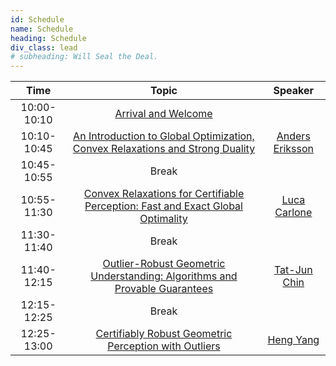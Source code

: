 ```yaml
---
id: Schedule
name: Schedule
heading: Schedule
div_class: lead
# subheading: Will Seal the Deal.
---
```


| Time   |      Topic      |  Speaker |
|:-----------:|:-----------------------------------------------------:|:------:|
| 10:00-10:10 |  [Arrival and Welcome](https://www.dropbox.com/s/ptul3xm83vyzyko/welcome_intro_Carlone.pdf?dl=0) |  |
| 10:10-10:45 |  [An Introduction to Global Optimization, Convex Relaxations and Strong Duality](https://www.dropbox.com/s/c5kmr5p68a9xklo/Intro_Global_Optimization_Convex_Relaxation_Duality_Eriksson.pdf?dl=0)   | [Anders Eriksson](http://aeriksson.net) |
| 10:45-10:55 | Break | |
| 10:55-11:30 | [Convex Relaxations for Certifiable Perception: Fast and Exact Global Optimality](https://www.dropbox.com/s/jdlf2yegxkud8u9/convex_relaxation_Carlone.pdf?dl=0) | [Luca Carlone](https://lucacarlone.mit.edu)  |
| 11:30-11:40 | Break |   |
| 11:40-12:15 | [Outlier-Robust Geometric Understanding: Algorithms and Provable Guarantees](https://www.dropbox.com/s/x2gmwnj6duwkkc6/Outlier_Robust_Algorithms_Guarantees_RSS2020WS_Chin.pdf?dl=0) |  [Tat-Jun Chin](https://cs.adelaide.edu.au/~tjchin/doku.php)  |
| 12:15-12:25 | Break | |
| 12:25-13:00 | [Certifiably Robust Geometric Perception with Outliers](https://www.dropbox.com/s/va7et1eiovsbnow/Certifiably_Robust_Perception_RSS2020WS_Yang.pdf?dl=0) | [Heng Yang](https://hankyang.mit.edu) |